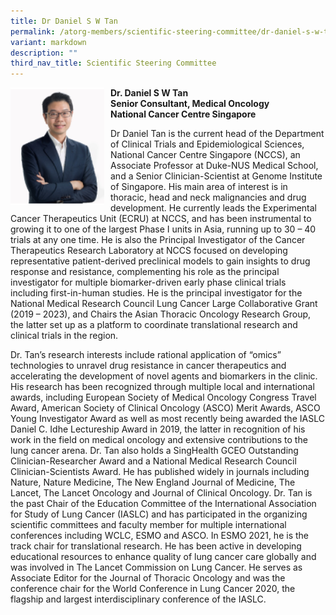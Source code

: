 ```yaml
---
title: Dr Daniel S W Tan
permalink: /atorg-members/scientific-steering-committee/dr-daniel-s-w-tan/
variant: markdown
description: ""
third_nav_title: Scientific Steering Committee
---
```

<p>
<img src="/images/ATORG%20Oncology%20Research%20Group/Scientific%20Steering%20Committee/Dr_daniel.png" style="width: 150px; float: left; margin-right: 10px;">

<strong>Dr. Daniel S W Tan<br>
Senior Consultant, Medical Oncology<br>
National Cancer Centre Singapore</strong>
				
</p>

Dr Daniel Tan is the current head of the Department of Clinical Trials and Epidemiological Sciences, National Cancer Centre Singapore (NCCS), an Associate Professor at Duke-NUS Medical School, and a Senior Clinician-Scientist at Genome Institute of Singapore. His main area of interest is in thoracic, head and neck malignancies and drug development. He currently leads the Experimental Cancer Therapeutics Unit (ECRU) at NCCS, and has been instrumental to growing it to one of the largest Phase I units in Asia, running up to 30 – 40 trials at any one time. He is also the Principal Investigator of the Cancer Therapeutics Research Laboratory at NCCS focused on developing representative patient-derived preclinical models to gain insights to drug response and resistance, complementing his role as the principal investigator for multiple biomarker-driven early phase clinical trials including first-in-human studies. He is the principal investigator for the National Medical Research Council Lung Cancer Large Collaborative Grant (2019 – 2023), and Chairs the Asian Thoracic Oncology Research Group, the latter set up as a platform to coordinate translational research and clinical trials in the region.

Dr. Tan’s research interests include rational application of “omics” technologies to unravel drug resistance in cancer therapeutics and accelerating the development of novel agents and biomarkers in the clinic. His research has been recognized through multiple local and international awards, including European Society of Medical Oncology Congress Travel Award, American Society of Clinical Oncology (ASCO) Merit Awards, ASCO Young Investigator Award as well as most recently being awarded the IASLC Daniel C. Idhe Lectureship Award in 2019, the latter in recognition of his work in the field on medical oncology and extensive contributions to the lung cancer arena. Dr. Tan also holds a SingHealth GCEO Outstanding Clinician-Researcher Award and a National Medical Research Council Clinician-Scientists Award. He has published widely in journals including Nature, Nature Medicine, The New England Journal of Medicine, The Lancet, The Lancet Oncology and Journal of Clinical Oncology. Dr. Tan is the past Chair of the Education Committee of the International Association for Study of Lung Cancer (IASLC) and has participated in the organizing scientific committees and faculty member for multiple international conferences including WCLC, ESMO and ASCO. In ESMO 2021, he is the track chair for translational research. He has been active in developing educational resources to enhance quality of lung cancer care globally and was involved in The Lancet Commission on Lung Cancer. He serves as Associate Editor for the Journal of Thoracic Oncology and was the conference chair for the World Conference in Lung Cancer 2020, the flagship and largest interdisciplinary conference of the IASLC.